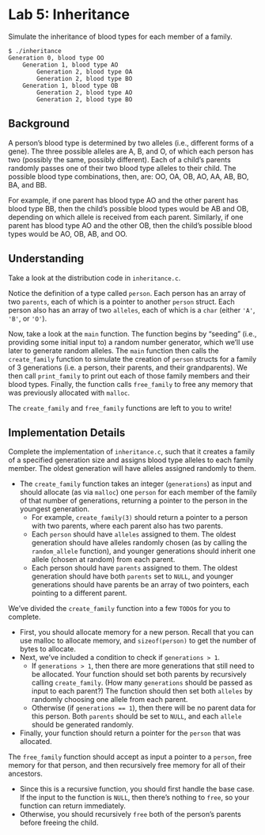 # Lab 5: Inheritance

Simulate the inheritance of blood types for each member of a family.
```
$ ./inheritance
Generation 0, blood type OO
    Generation 1, blood type AO
        Generation 2, blood type OA
        Generation 2, blood type BO
    Generation 1, blood type OB
        Generation 2, blood type AO
        Generation 2, blood type BO
```

## Background

A person’s blood type is determined by two alleles (i.e., different forms of a gene). The three possible alleles are A, B, and O, of which each person has two (possibly the same, possibly different). Each of a child’s parents randomly passes one of their two blood type alleles to their child. The possible blood type combinations, then, are: OO, OA, OB, AO, AA, AB, BO, BA, and BB.

For example, if one parent has blood type AO and the other parent has blood type BB, then the child’s possible blood types would be AB and OB, depending on which allele is received from each parent. Similarly, if one parent has blood type AO and the other OB, then the child’s possible blood types would be AO, OB, AB, and OO.


## Understanding

Take a look at the distribution code in `inheritance.c`.

Notice the definition of a type called `person`. Each person has an array of two `parents`, each of which is a pointer to another `person` struct. Each person also has an array of two `alleles`, each of which is a `char` (either `'A'`, `'B'`, or `'O'`).

Now, take a look at the `main` function. The function begins by “seeding” (i.e., providing some initial input to) a random number generator, which we’ll use later to generate random alleles. The `main` function then calls the `create_family` function to simulate the creation of `person` structs for a family of 3 generations (i.e. a person, their parents, and their grandparents). We then call `print_family` to print out each of those family members and their blood types. Finally, the function calls `free_family` to free any memory that was previously allocated with `malloc`.

The `create_family` and `free_family` functions are left to you to write!

## Implementation Details

Complete the implementation of `inheritance.c`, such that it creates a family of a specified generation size and assigns blood type alleles to each family member. The oldest generation will have alleles assigned randomly to them.

- The `create_family` function takes an integer (`generations`) as input and should allocate (as via `malloc`) one `person` for each member of the family of that number of generations, returning a pointer to the person in the youngest generation.
    - For example, `create_family(3)` should return a pointer to a person with two parents, where each parent also has two parents.
    - Each `person` should have `alleles` assigned to them. The oldest generation should have alleles randomly chosen (as by calling the `random_allele` function), and younger generations should inherit one allele (chosen at random) from each parent.
    - Each person should have `parents` assigned to them. The oldest generation should have both `parents` set to `NULL`, and younger generations should have parents be an array of two pointers, each pointing to a different parent.

We’ve divided the `create_family` function into a few `TODO`s for you to complete.

- First, you should allocate memory for a new person. Recall that you can use malloc to allocate memory, and `sizeof(person)` to get the number of bytes to allocate.
- Next, we’ve included a condition to check if `generations > 1`.
    - If `generations > 1`, then there are more generations that still need to be allocated. Your function should set both parents by recursively calling `create_family`. (How many `generations` should be passed as input to each parent?) The function should then set both `alleles` by randomly choosing one allele from each parent.
    - Otherwise (if `generations == 1`), then there will be no parent data for this person. Both `parents` should be set to `NULL`, and each `allele` should be generated randomly.
- Finally, your function should return a pointer for the `person` that was allocated.

The `free_family` function should accept as input a pointer to a `person`, free memory for that person, and then recursively free memory for all of their ancestors.

- Since this is a recursive function, you should first handle the base case. If the input to the function is `NULL`, then there’s nothing to `free`, so your function can return immediately.
- Otherwise, you should recursively `free` both of the person’s parents before freeing the child.
